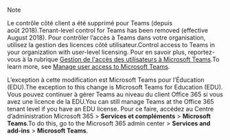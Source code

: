 > [!NOTE]
> <span data-ttu-id="352fe-101">Le contrôle côté client a été supprimé pour Teams (depuis août 2018).</span><span class="sxs-lookup"><span data-stu-id="352fe-101">Tenant-level control for Teams has been removed (effective August 2018).</span></span> <span data-ttu-id="352fe-102">Pour contrôler l’accès à Teams dans votre organisation, utilisez la gestion des licences côté utilisateur.</span><span class="sxs-lookup"><span data-stu-id="352fe-102">Control access to Teams in your organization with user-level licensing.</span></span> <span data-ttu-id="352fe-103">Pour en savoir plus, reportez-vous à la rubrique [Gestion de l'accès des utilisateurs à Microsoft Teams](../user-access.md).</span><span class="sxs-lookup"><span data-stu-id="352fe-103">To learn more, see [Manage user access to Microsoft Teams](../user-access.md).</span></span>

<span data-ttu-id="352fe-104">L’exception à cette modification est Microsoft Teams pour l’Éducation (EDU).</span><span class="sxs-lookup"><span data-stu-id="352fe-104">The exception to this change is Microsoft Teams for Education (EDU).</span></span> <span data-ttu-id="352fe-105">Vous pouvez continuer à gérer Teams au niveau du client Office 365 si vous avez une licence de la EDU.</span><span class="sxs-lookup"><span data-stu-id="352fe-105">You can still manage Teams at the Office 365 tenant level if you have an EDU license.</span></span> <span data-ttu-id="352fe-106">Pour ce faire, accédez au Centre d’administration Microsoft 365 > **Services et compléments** > **Microsoft Teams**.</span><span class="sxs-lookup"><span data-stu-id="352fe-106">To do this, go to the Microsoft 365 admin center > **Services and add-ins** > **Microsoft Teams**.</span></span>
